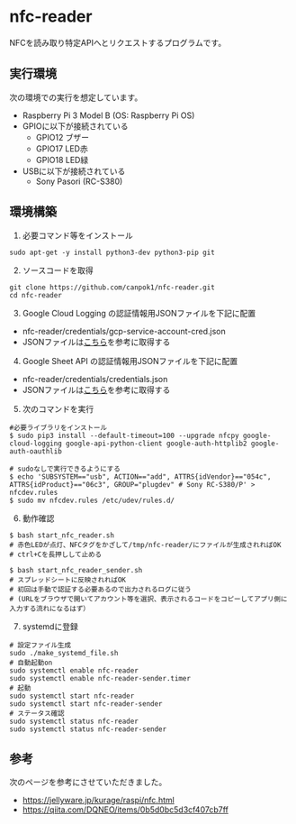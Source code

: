 # nfc-reader

NFCを読み取り特定APIへとリクエストするプログラムです。


## 実行環境

次の環境での実行を想定しています。

* Raspberry Pi 3 Model B (OS: Raspberry Pi OS)
* GPIOに以下が接続されている
    * GPIO12 ブザー
    * GPIO17 LED赤
    * GPIO18 LED緑
* USBに以下が接続されている
    * Sony Pasori (RC-S380)


## 環境構築

1. 必要コマンド等をインストール

```
sudo apt-get -y install python3-dev python3-pip git
```

2. ソースコードを取得

```
git clone https://github.com/canpok1/nfc-reader.git
cd nfc-reader
```

3. Google Cloud Logging の認証情報用JSONファイルを下記に配置
  * nfc-reader/credentials/gcp-service-account-cred.json
  * JSONファイルは[こちら](https://cloud.google.com/logging/docs/reference/libraries?hl=ja#setting_up_authentication)を参考に取得する

4. Google Sheet API の認証情報用JSONファイルを下記に配置
  * nfc-reader/credentials/credentials.json
  * JSONファイルは[こちら](https://developers.google.com/workspace/guides/create-credentials#desktop)を参考に取得する

5. 次のコマンドを実行

```
#必要ライブラリをインストール
$ sudo pip3 install --default-timeout=100 --upgrade nfcpy google-cloud-logging google-api-python-client google-auth-httplib2 google-auth-oauthlib

# sudoなしで実行できるようにする
$ echo 'SUBSYSTEM=="usb", ACTION=="add", ATTRS{idVendor}=="054c", ATTRS{idProduct}=="06c3", GROUP="plugdev" # Sony RC-S380/P' > nfcdev.rules
$ sudo mv nfcdev.rules /etc/udev/rules.d/
```

6. 動作確認

```
$ bash start_nfc_reader.sh
# 赤色LEDが点灯、NFCタグをかざして/tmp/nfc-reader/にファイルが生成されればOK
# ctrl+Cを長押しして止める

$ bash start_nfc_reader_sender.sh
# スプレッドシートに反映されればOK
# 初回は手動で認証する必要あるので出力されるログに従う
# (URLをブラウザで開いてアカウント等を選択、表示されるコードをコピーしてアプリ側に入力する流れになるはず）
```

7. systemdに登録

```
# 設定ファイル生成
sudo ./make_systemd_file.sh
# 自動起動on
sudo systemctl enable nfc-reader
sudo systemctl enable nfc-reader-sender.timer
# 起動
sudo systemctl start nfc-reader
sudo systemctl start nfc-reader-sender
# ステータス確認
sudo systemctl status nfc-reader
sudo systemctl status nfc-reader-sender
```


## 参考

次のページを参考にさせていただきました。

* https://jellyware.jp/kurage/raspi/nfc.html
* https://qiita.com/DQNEO/items/0b5d0bc5d3cf407cb7ff
